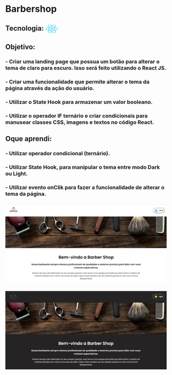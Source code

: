 # Barbershop

## Tecnologia:  <img align="center" alt="React" height="30" width="40" src="https://raw.githubusercontent.com/devicons/devicon/master/icons/react/react-original.svg">

## Objetivo: 
### - Criar uma landing page que possua um botão para alterar o tema de claro para escuro. Isso será feito utilizando o React JS.
### - Criar uma funcionalidade que permite alterar o tema da página através da ação do usuário.
### - Utilizar o State Hook para armazenar um valor booleano.
### - Utilizar o operador IF ternário e criar condicionais para manusear classes CSS, imagens e textos no código React.

## Oque aprendi:
### - Utilizar operador condicional (ternário).
### - Utilizar State Hook, para manipular o tema entre modo Dark ou Light.
### - Utilizar evento onClik para fazer a funcionalidade de alterar o tema da página.

### ![Alt text](Tema-light.png)
### ![Alt text](Tema-dark.png)
